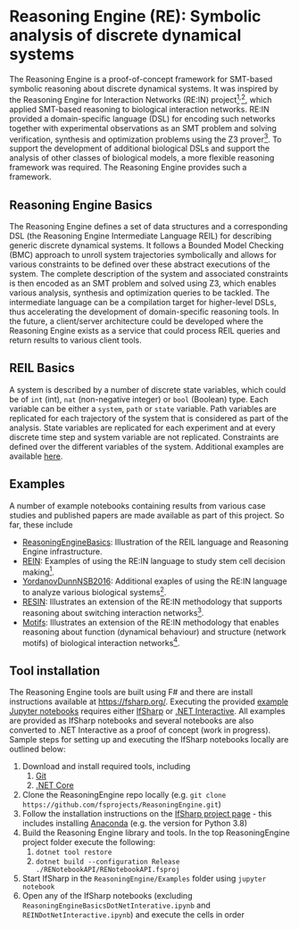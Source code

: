 # Reasoning Engine (RE): Symbolic analysis of discrete dynamical systems

The Reasoning Engine is a proof-of-concept framework for SMT-based symbolic reasoning about discrete dynamical systems. It was inspired by the Reasoning Engine for Interaction Networks (RE:IN) project[<sup>1</sup>][Dunn2014]<sup>,</sup>[<sup>2</sup>][Yordanov2016], which applied SMT-based reasoning to biological interaction networks. RE:IN provided a domain-specific language (DSL) for encoding such networks together with experimental observations as an SMT problem and solving verification, synthesis and optimization problems using the Z3 prover[<sup>3</sup>][Z3]. To support the development of additional biological DSLs and support the analysis of other classes of biological models, a more flexible reasoning framework was required. The Reasoning Engine provides such a framework.


## Reasoning Engine Basics
The Reasoning Engine defines a set of data structures and a corresponding DSL (the Reasoning Engine Intermediate Language REIL) for describing generic discrete dynamical systems. It follows a Bounded Model Checking (BMC) approach to unroll system trajectories symbolically and allows for various constraints to be defined over these abstract executions of the system. The complete description of the system and associated constraints is then encoded as an SMT problem and solved using Z3, which enables various analysis, synthesis and optimization queries to be tackled. The intermediate language can be a compilation target for higher-level DSLs, thus accelerating the development of domain-specific reasoning tools. In the future, a client/server architecture could be developed where the Reasoning Engine exists as a service that could process REIL queries and return results to various client tools. 

## REIL Basics
A system is described by a number of discrete state variables, which could be of ``int`` (int), ``nat`` (non-negative integer) or ``bool`` (Boolean) type. Each variable can be either a ``system``, ``path`` or ``state`` variable. Path variables are replicated for each trajectory of the system that is considered as part of the analysis. State variables are replicated for each experiment and at every discrete time step and system variable are not replicated. Constraints are defined over the different variables of the system. Additional examples are available [here](Examples/ReasoningEngineBasics.ipynb).

## Examples
A number of example notebooks containing results from various case studies and published papers are made available as part of this project. So far, these include
* [ReasoningEngineBasics](Examples/ReasoningEngineBasics.ipynb): Illustration of the REIL language and Reasoning Engine infrastructure.
* [REIN](Examples/REIN.ipynb): Examples of using the RE:IN language to study stem cell decision making[<sup>1</sup>][Dunn2014].
* [YordanovDunnNSB2016](Examples/YordanovDunnNSB2016.ipynb): Additional exaples of using the RE:IN language to analyze various biological systems[<sup>2</sup>][Yordanov2016].
* [RESIN](Examples/RESIN.ipynb): Illustrates an extension of the RE:IN methodology that supports reasoning about switching interaction networks[<sup>3</sup>][Yordanov2016].
* [Motifs](Examples/Motifs.ipynb): Illustrates an extension of the RE:IN methodology that enables reasoning about function (dynamical behaviour) and structure (network motifs) of biological interaction networks[<sup>4</sup>][Motifs].

[Dunn2014]: https://science.sciencemag.org/content/344/6188/1156.full
[Yordanov2016]: https://www.nature.com/articles/npjsba201610
[Z3]: https://github.com/Z3Prover/z3
[RESIN]: https://www.sciencedirect.com/science/article/pii/S0303264716300338
[Motifs]: https://pubmed.ncbi.nlm.nih.gov/31722483/

## Tool installation
The Reasoning Engine tools are built using F# and there are install instructions available at https://fsharp.org/. Executing the provided [example Jupyter notebooks](Examples) requires either [IfSharp](https://github.com/fsprojects/IfSharp) or [.NET Interactive](https://github.com/dotnet/interactive). All examples are provided as IfSharp notebooks and several notebooks are also converted to .NET Interactive as a proof of concept (work in progress). Sample steps for setting up and executing the IfSharp notebooks locally are outlined below:
1. Download and install required tools, including
    1. [Git](https://git-scm.com/)
    1. [.NET Core](https://dotnet.microsoft.com/download/dotnet)
1. Clone the ReasoningEngine repo locally (e.g. `git clone https://github.com/fsprojects/ReasoningEngine.git`)
1. Follow the installation instructions on the [IfSharp project page](https://github.com/fsprojects/IfSharp) - this includes installing [Anaconda](https://www.anaconda.com/) (e.g. the version for Python 3.8)
1. Build the Reasoning Engine library and tools. In the top ReasoningEngine project folder execute the following:
    1. `dotnet tool restore`
    1. `dotnet build --configuration Release ./RENotebookAPI/RENotebookAPI.fsproj`
1. Start IfSharp in the `ReasoningEngine/Examples` folder using `jupyter notebook`
1. Open any of the IfSharp notebooks (excluding `ReasoningEngineBasicsDotNetInterative.ipynb` and `REINDotNetInteractive.ipynb`) and execute the cells in order